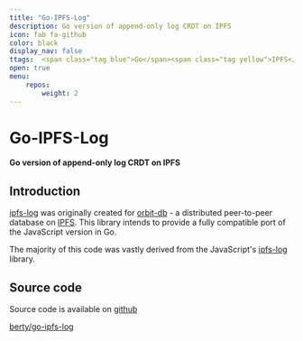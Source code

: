 ```yaml
---
title: "Go-IPFS-Log"
description: Go version of append-only log CRDT on IPFS
icon: fab fa-github
color: black
display_nav: false
ttags:  <span class="tag blue">Go</span><span class="tag yellow">IPFS</span><span class="tag blue">Libp2p</span><span class="tag pink">CRDT</span>
open: true
menu:
    repos:
        weight: 2
---
```


# Go-IPFS-Log

**Go version of append-only log CRDT on IPFS**

## Introduction

[ipfs-log](https://github.com/orbitdb/ipfs-log/) was originally created for [orbit-db](https://github.com/orbitdb/orbit-db) - a distributed peer-to-peer database on [IPFS](https://github.com/ipfs/ipfs). This library intends to provide a fully compatible port of the JavaScript version in Go.

The majority of this code was vastly derived from the JavaScript's [ipfs-log](https://github.com/orbitdb/ipfs-log) library.

## Source code
Source code is available on [github](https://github.com/berty/go-ipfs-log)

<a class="btn btn-bty btn-grack" href="https://github.com/berty/go-ipfs-log"><i class="fab fa-github"></i>berty/go-ipfs-log</a>
